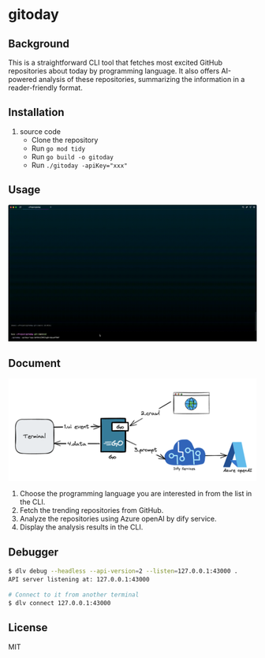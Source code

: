 # gitoday

## Background
This is a straightforward CLI tool that fetches most excited GitHub repositories about today by programming language. It also offers AI-powered analysis of these repositories, summarizing the information in a reader-friendly format.
## Installation
1. source code
   - Clone the repository
   - Run `go mod tidy`
   - Run `go build -o gitoday`
   - Run `./gitoday -apiKey="xxx"`
## Usage
![Usage Example](https://github.com/winterfx/gitoday/blob/main/doc/usage.gif)
## Document
![](./doc/flow.png)

1. Choose the programming language you are interested in from the list in the CLI.
2. Fetch the trending repositories from GitHub.
3. Analyze the repositories using Azure openAI by dify service.
4. Display the analysis results in the CLI.

## Debugger
```bash
$ dlv debug --headless --api-version=2 --listen=127.0.0.1:43000 .
API server listening at: 127.0.0.1:43000
```
```bash
# Connect to it from another terminal
$ dlv connect 127.0.0.1:43000
```
## License
MIT
